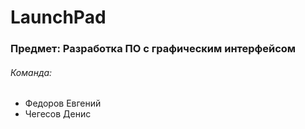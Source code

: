 # LaunchPad
### Предмет: Разработка ПО с графическим интерфейсом
###### Команда:
* Федоров Евгений
* Чегесов Денис

